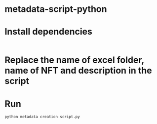 # metadata-script-python

# Install dependencies

```pip install pandas 
```
# Replace the name of excel folder, name of NFT and description in the script

# Run

```
python metadata creation script.py
```